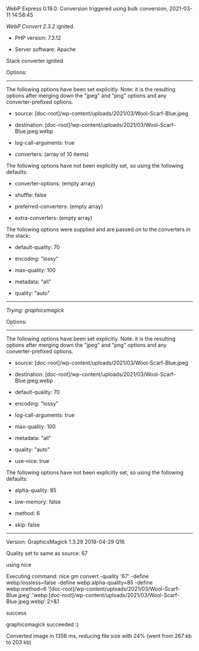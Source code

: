 WebP Express 0.19.0. Conversion triggered using bulk conversion, 2021-03-11 14:58:45

*WebP Convert 2.3.2*  ignited.
- PHP version: 7.3.12
- Server software: Apache

Stack converter ignited

Options:
------------
The following options have been set explicitly. Note: it is the resulting options after merging down the "jpeg" and "png" options and any converter-prefixed options.
- source: [doc-root]/wp-content/uploads/2021/03/Wool-Scarf-Blue.jpeg
- destination: [doc-root]/wp-content/uploads/2021/03/Wool-Scarf-Blue.jpeg.webp
- log-call-arguments: true
- converters: (array of 10 items)

The following options have not been explicitly set, so using the following defaults:
- converter-options: (empty array)
- shuffle: false
- preferred-converters: (empty array)
- extra-converters: (empty array)

The following options were supplied and are passed on to the converters in the stack:
- default-quality: 70
- encoding: "lossy"
- max-quality: 100
- metadata: "all"
- quality: "auto"
------------


*Trying: graphicsmagick* 

Options:
------------
The following options have been set explicitly. Note: it is the resulting options after merging down the "jpeg" and "png" options and any converter-prefixed options.
- source: [doc-root]/wp-content/uploads/2021/03/Wool-Scarf-Blue.jpeg
- destination: [doc-root]/wp-content/uploads/2021/03/Wool-Scarf-Blue.jpeg.webp
- default-quality: 70
- encoding: "lossy"
- log-call-arguments: true
- max-quality: 100
- metadata: "all"
- quality: "auto"
- use-nice: true

The following options have not been explicitly set, so using the following defaults:
- alpha-quality: 85
- low-memory: false
- method: 6
- skip: false
------------

Version: GraphicsMagick 1.3.29 2018-04-29 Q16 
Quality set to same as source: 67
using nice
Executing command: nice gm convert -quality '67' -define webp:lossless=false -define webp:alpha-quality=85 -define webp:method=6 '[doc-root]/wp-content/uploads/2021/03/Wool-Scarf-Blue.jpeg' 'webp:[doc-root]/wp-content/uploads/2021/03/Wool-Scarf-Blue.jpeg.webp' 2>&1
success
graphicsmagick succeeded :)

Converted image in 1356 ms, reducing file size with 24% (went from 267 kb to 203 kb)

